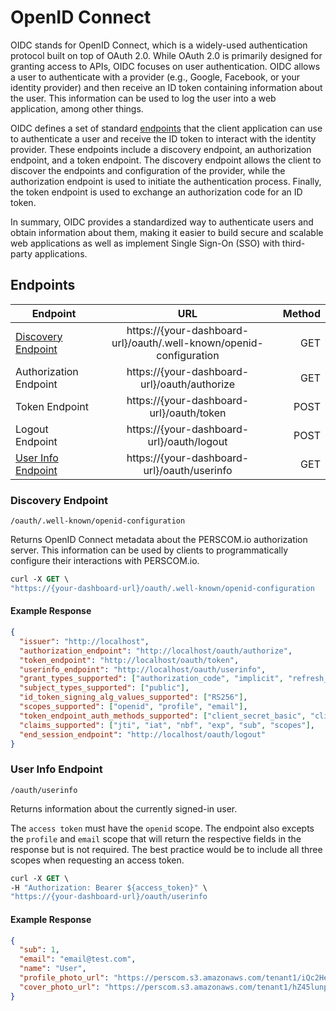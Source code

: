 # OpenID Connect

OIDC stands for OpenID Connect, which is a widely-used authentication protocol built on top of OAuth 2.0. While OAuth 2.0 is primarily
designed for granting access to APIs, OIDC focuses on user authentication. OIDC allows a user to authenticate with a provider (e.g., Google,
Facebook, or your identity provider) and then receive an ID token containing information about the user. This information can be used to log
the user into a web application, among other things.

OIDC defines a set of standard [endpoints](#endpoints) that the client application can use to authenticate a user and receive the ID token
to interact with the identity provider. These endpoints include a discovery endpoint, an authorization endpoint, and a token endpoint. The
discovery endpoint allows the client to discover the endpoints and configuration of the provider, while the authorization endpoint is used
to initiate the authentication process. Finally, the token endpoint is used to exchange an authorization code for an ID token.

In summary, OIDC provides a standardized way to authenticate users and obtain information about them, making it easier to build secure and
scalable web applications as well as implement Single Sign-On (SSO) with third-party applications.

## Endpoints

| Endpoint                                  |                                 URL                                 | Method |
| ----------------------------------------- | :-----------------------------------------------------------------: | -----: |
| [Discovery Endpoint](#discovery-endpoint) | https://{your-dashboard-url}/oauth/.well-known/openid-configuration |    GET |
| Authorization Endpoint                    |            https://{your-dashboard-url}/oauth/authorize             |    GET |
| Token Endpoint                            |              https://{your-dashboard-url}/oauth/token               |   POST |
| Logout Endpoint                           |              https://{your-dashboard-url}/oauth/logout              |   POST |
| [User Info Endpoint](#user-info-endpoint) |             https://{your-dashboard-url}/oauth/userinfo             |    GET |

### Discovery Endpoint

`/oauth/.well-known/openid-configuration`

Returns OpenID Connect metadata about the PERSCOM.io authorization server. This information can be used by clients to programmatically
configure their interactions with PERSCOM.io.

```vb
curl -X GET \
"https://{your-dashboard-url}/oauth/.well-known/openid-configuration
```

#### Example Response

```json
{
  "issuer": "http://localhost",
  "authorization_endpoint": "http://localhost/oauth/authorize",
  "token_endpoint": "http://localhost/oauth/token",
  "userinfo_endpoint": "http://localhost/oauth/userinfo",
  "grant_types_supported": ["authorization_code", "implicit", "refresh_token"],
  "subject_types_supported": ["public"],
  "id_token_signing_alg_values_supported": ["RS256"],
  "scopes_supported": ["openid", "profile", "email"],
  "token_endpoint_auth_methods_supported": ["client_secret_basic", "client_secret_post"],
  "claims_supported": ["jti", "iat", "nbf", "exp", "sub", "scopes"],
  "end_session_endpoint": "http://localhost/oauth/logout"
}
```

### User Info Endpoint

`/oauth/userinfo`

Returns information about the currently signed-in user.

The `access token` must have the `openid` scope. The endpoint also excepts the `profile` and `email` scope that will return the respective
fields in the response but is not required. The best practice would be to include all three scopes when requesting an access token.

```vb
curl -X GET \
-H "Authorization: Bearer ${access_token}" \
"https://{your-dashboard-url}/oauth/userinfo
```

#### Example Response

```json
{
  "sub": 1,
  "email": "email@test.com",
  "name": "User",
  "profile_photo_url": "https://perscom.s3.amazonaws.com/tenant1/iQc2HehFyKASVIUn8v99rX93jkJ2xhNtmQVL0Uwa.jpg",
  "cover_photo_url": "https://perscom.s3.amazonaws.com/tenant1/hZ45lunpaYAu6mSgNonRAFQ0pknQcZ6ktpwD03fM.jpg"
}
```

